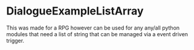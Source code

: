 # DialogueExampleListArray
This was made for a RPG however can be used for any any/all python modules that need a list of string that can be managed via a event driven trigger.
